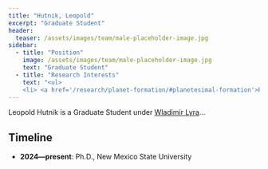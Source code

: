 ```yaml
---
title: "Hutnik, Leopold"
excerpt: "Graduate Student"
header:
  teaser: /assets/images/team/male-placeholder-image.jpg
sidebar:
  - title: "Position"
    image: /assets/images/team/male-placeholder-image.jpg
    text: "Graduate Student"
  - title: "Research Interests"
    text: "<ul>
    <li> <a href='/research/planet-formation/#planetesimal-formation'>Planetesimal formation</a>"
---
```

Leopold Hutnik is a Graduate Student under [Wladimir Lyra](/team/lyra-wladimir)...


## Timeline
- __2024—present__: Ph.D., New Mexico State University
